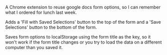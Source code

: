 A Chrome extension to reuse google docs form options, so I can
remember what I ordered for lunch last week.

Adds a 'Fill with Saved Selections' button to the top of the form
and a 'Save Selections' button to the bottom of the form.

Saves form options to localStorage using the form title as the key, so
it won't work if the form title changes or you try to load the data on a
different computer than you saved it.
